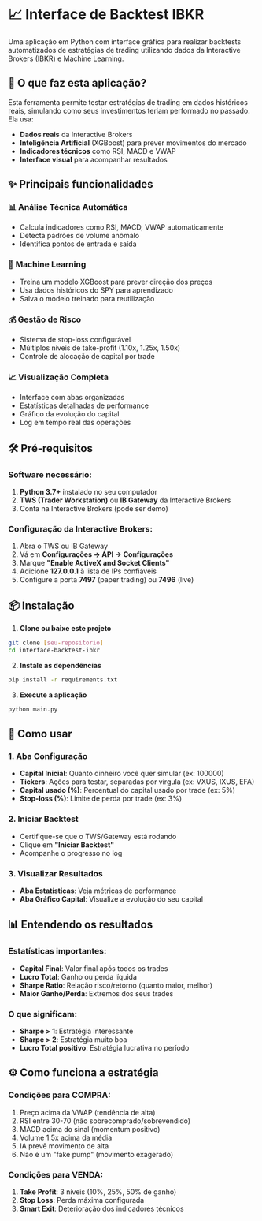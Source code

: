 # 📈 Interface de Backtest IBKR

Uma aplicação em Python com interface gráfica para realizar backtests automatizados de estratégias de trading utilizando dados da Interactive Brokers (IBKR) e Machine Learning.

## 🎯 O que faz esta aplicação?

Esta ferramenta permite testar estratégias de trading em dados históricos reais, simulando como seus investimentos teriam performado no passado. Ela usa:

- **Dados reais** da Interactive Brokers
- **Inteligência Artificial** (XGBoost) para prever movimentos do mercado
- **Indicadores técnicos** como RSI, MACD e VWAP
- **Interface visual** para acompanhar resultados

## ✨ Principais funcionalidades

### 📊 **Análise Técnica Automática**
- Calcula indicadores como RSI, MACD, VWAP automaticamente
- Detecta padrões de volume anômalo
- Identifica pontos de entrada e saída

### 🤖 **Machine Learning**
- Treina um modelo XGBoost para prever direção dos preços
- Usa dados históricos do SPY para aprendizado
- Salva o modelo treinado para reutilização

### 💰 **Gestão de Risco**
- Sistema de stop-loss configurável
- Múltiplos níveis de take-profit (1.10x, 1.25x, 1.50x)
- Controle de alocação de capital por trade

### 📈 **Visualização Completa**
- Interface com abas organizadas
- Estatísticas detalhadas de performance
- Gráfico da evolução do capital
- Log em tempo real das operações

## 🛠️ Pré-requisitos

### Software necessário:
1. **Python 3.7+** instalado no seu computador
2. **TWS (Trader Workstation)** ou **IB Gateway** da Interactive Brokers
3. Conta na Interactive Brokers (pode ser demo)

### Configuração da Interactive Brokers:
1. Abra o TWS ou IB Gateway
2. Vá em **Configurações → API → Configurações**
3. Marque **"Enable ActiveX and Socket Clients"**
4. Adicione **127.0.0.1** à lista de IPs confiáveis
5. Configure a porta **7497** (paper trading) ou **7496** (live)

## 📦 Instalação

1. **Clone ou baixe este projeto**
```bash
git clone [seu-repositorio]
cd interface-backtest-ibkr
```

2. **Instale as dependências**
```bash
pip install -r requirements.txt
```

3. **Execute a aplicação**
```bash
python main.py
```

## 🚀 Como usar

### 1. **Aba Configuração**
- **Capital Inicial**: Quanto dinheiro você quer simular (ex: 100000)
- **Tickers**: Ações para testar, separadas por vírgula (ex: VXUS, IXUS, EFA)
- **Capital usado (%)**: Percentual do capital usado por trade (ex: 5%)
- **Stop-loss (%)**: Limite de perda por trade (ex: 3%)

### 2. **Iniciar Backtest**
- Certifique-se que o TWS/Gateway está rodando
- Clique em **"Iniciar Backtest"**
- Acompanhe o progresso no log

### 3. **Visualizar Resultados**
- **Aba Estatísticas**: Veja métricas de performance
- **Aba Gráfico Capital**: Visualize a evolução do seu capital

## 📊 Entendendo os resultados

### Estatísticas importantes:
- **Capital Final**: Valor final após todos os trades
- **Lucro Total**: Ganho ou perda líquida
- **Sharpe Ratio**: Relação risco/retorno (quanto maior, melhor)
- **Maior Ganho/Perda**: Extremos dos seus trades

### O que significam:
- **Sharpe > 1**: Estratégia interessante
- **Sharpe > 2**: Estratégia muito boa
- **Lucro Total positivo**: Estratégia lucrativa no período

## ⚙️ Como funciona a estratégia

### Condições para COMPRA:
1. Preço acima da VWAP (tendência de alta)
2. RSI entre 30-70 (não sobrecomprado/sobrevendido)
3. MACD acima do sinal (momentum positivo)
4. Volume 1.5x acima da média
5. IA prevê movimento de alta
6. Não é um "fake pump" (movimento exagerado)

### Condições para VENDA:
1. **Take Profit**: 3 níveis (10%, 25%, 50% de ganho)
2. **Stop Loss**: Perda máxima configurada
3. **Smart Exit**: Deterioração dos indicadores técnicos
